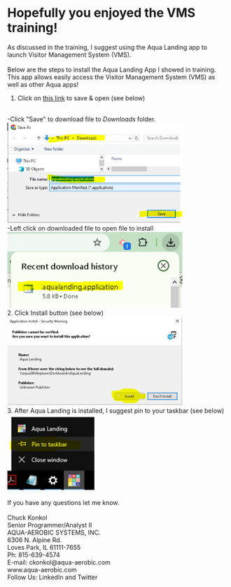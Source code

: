 # Hopefully you enjoyed the VMS training!  
As discussed in the training, I suggest using the Aqua Landing app to launch Visitor Management System (VMS).
<br><br>
Below are the steps to install the Aqua Landing App I showed in training. 
<br>This app allows easily access the Visitor Management System (VMS) as well as other Aqua apps!
<br>
1. Click on [this link](aqualanding.application) to save & open (see below)
<br>
-Click "Save" to download file to <i>Downloads</i> folder.<br>
<img src="77.png" width="400"><br>
-Left click on downloaded file to open file to install<br>
<img src="55.png" width="400"><br>
2.	Click Install button  (see below)
<br>
<img src="88.png" width="400">
<br>
3.	After Aqua Landing is installed, I suggest pin to your taskbar (see below)
<br>
<img src="99.png" width="200">
<br><br>
If you have any questions let me know. 
<br><br>
Chuck Konkol<br>
Senior Programmer/Analyst II<br>
AQUA-AEROBIC SYSTEMS, INC.<br>
6306 N. Alpine Rd.<br>
Loves Park, IL 61111-7655<br>
Ph: 815-639-4574<br>
E-mail: ckonkol@aqua-aerobic.com <br>
www.aqua-aerobic.com<br>
Follow Us: LinkedIn and Twitter

 
